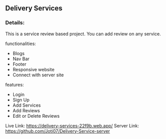## Delivery Services
### Details:
This is a service review based project. You can add review on any service.


functionalities:
- Blogs
- Nav Bar
- Footer
- Responsive website
- Connect with server site

features:
- Login
- Sign Up
- Add Services
- Add Reviews 
- Edit or Delete Reviews

Live Link: https://delivery-services-22f9b.web.app/
Server Link: https://github.com/Joti07/Delivery-Service-server
